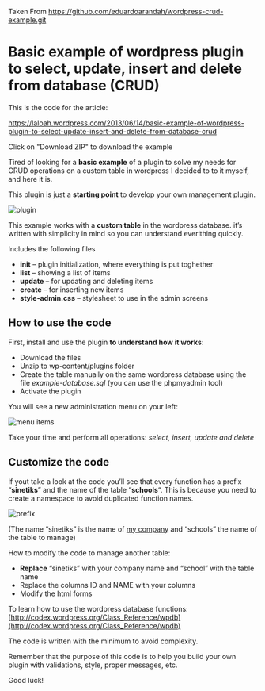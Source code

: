 Taken From 
https://github.com/eduardoarandah/wordpress-crud-example.git

# Basic example of wordpress plugin to select, update, insert and delete from database (CRUD)

This is the code for the article:

https://laloah.wordpress.com/2013/06/14/basic-example-of-wordpress-plugin-to-select-update-insert-and-delete-from-database-crud

Click on "Download ZIP" to download the example

Tired of looking for a **basic example** of a plugin to solve my needs for CRUD operations on a custom table in wordpress I decided to to it myself, and here it is.

This plugin is just a **starting point** to develop your own management plugin.

![plugin](https://laloah.files.wordpress.com/2013/06/plugin.png?w=300&h=91)

This example works with a **custom table** in the wordpress database. it’s  written with simplicity in mind so you can understand everithing quickly.

Includes the following files

*   **init** – plugin initialization, where everything is put toghether
*   **list** – showing a list of items
*   **update** – for updating and deleting items
*   **create** – for inserting new items
*   **style-admin.css** – stylesheet to use in the admin screens

## How to use the code

First, install and use the plugin **to understand how it works**:

*   Download the files
*   Unzip to wp-content/plugins folder
*   Create the table manually on the same wordpress database using the file _example-database.sql_ (you can use the phpmyadmin tool)
*   Activate the plugin

You will see a new administration menu on your left:

![menu items](https://laloah.files.wordpress.com/2013/06/menu-items.jpg?w=625)

Take your time and perform all operations: _select, insert, update and delete_

## Customize the code

If yout take a look at the code you’ll see that every function has a prefix “**sinetiks**” and the name of the table “**schools**“. This is because you need to create a namespace to avoid duplicated function names.

![prefix](https://laloah.files.wordpress.com/2013/06/prefix.png?w=625)

(The name “sinetiks” is the name of [my company](http://sinetiks.com "sinetiks.com") and “schools” the name of the table to manage)

How to modify the code to manage another table:

*   **Replace** “sinetiks” with your company name and “school” with the table name
*   Replace the columns ID and NAME with your columns
*   Modify the html forms

To learn how to use the wordpress database functions: [http://codex.wordpress.org/Class_Reference/wpdb](http://codex.wordpress.org/Class_Reference/wpdb)

The code is written with the minimum to avoid complexity.

Remember that the purpose of this code is to help you build your own plugin with validations, style, proper messages, etc.

Good luck!

